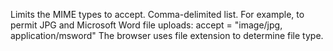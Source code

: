 Limits the MIME types to accept. Comma-delimited list. For example, to permit JPG and Microsoft Word file uploads:
accept = "image/jpg, application/msword"
The browser uses file extension to determine file type.
